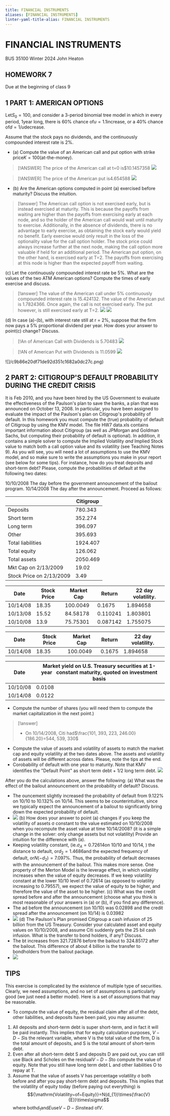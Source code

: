 ```yaml
---
title: FINANCIAL INSTRUMENTS
aliases: [FINANCIAL INSTRUMENTS]
linter-yaml-title-alias: FINANCIAL INSTRUMENTS
---
```


# FINANCIAL INSTRUMENTS

BUS 35100 Winter 2024 John Heaton

## HOMEWORK 7

Due at the beginning of class 9

## 1 PART 1: AMERICAN OPTIONS

Let$S_0 = 100$,  and consider a 3-period binomial tree model in which in every period,  1year long,  there is 60% chance of$u = 1.1$increase,  or a 40% chance of$d = 1/u$decrease.

Assume that the stock pays no dividends,  and the continuously compounded interest rate is 2%.

- (a) Compute the value of an American call and put option with strike price$K = 100$(at-the-money).

> [!ANSWER]
> The price of the American call at t=0 is$10.1457358
> ![](92cebeb95864bc4a296361c40c2c2e6f.png)

> [!ANSWER]
> The price of the American put is$4.654588$
> ![](ec83b9f05d0ec6266517f834840946f0.png)

>

- (b) Are the American options computed in point (a) exercised before maturity? Discuss the intuition.

> [!answer]
> The American call option is not exercised early,  but is instead exercised at maturity. This is because the payoffs from waiting are higher than the payoffs from exercising early at each node,  and so the holder of the American call would wait until maturity to exercise. Additionally,  in the absence of dividends,  there is no advantage to early exercise,  as obtaining the stock early would yield no benefit. Early exercise would only result in the loss of the optionality value for the call option holder. The stock price could always increase further at the next node,  making the call option more valuable if held for an additional period.
> The American put option,  on the other hand,  is exercised early at T=2. The payoffs from exercising at this node is higher than the expected payoff from waiting.

(c) Let the continuously compounded interest rate be 5%. What are the values of the two ATM American options? Compute the times of early exercise and discuss.

> [!answer] The value of the American call under 5% continuously compounded interest rate is 15.424132. The value of the American put is 1.7824366. Once again,  the call is not exercised early. The put however,  is still exercised early at T=2.
> ![](7fec7bdb24c17f02a6b7187d6968379c.png)
> ![](15e0c2b3aa6e65d382d5f7b039fd160f.png)

(d) In case (a)-(b),  with interest rate still at r = 2%,  suppose that the firm now pays a 5% proportional dividend per year. How does your answer to point(c) change? Discuss.

> [!An of American Call with Dividends is 5.70483
> ![](attachment/f9ef49fd213f16fa6496f725291e2007.png)

> [!AN of American Put with Dividends is 11.0599
> ![](attachment/0475e63afdbf889c5d28d2ef1607dd82.png)
>

![]/c9b86e20df71de92d351c1682a0dc27c.png)

## 2 PART 2: CITIGROUP'S DEFAULT PROBABILITY DURING THE CREDIT CRISIS

It is Feb 2010,  and you have been hired by the US Government to evaluate the effectiveness of the Paulson's plan to save the banks,  a plan that was announced on October 13,  2008. In particular,  you have been assigned to evaluate the impact of the Paulson's plan on Citigroup's probability of default. In this homework you must compute the (true) probability of default of Citigroup by using the KMV model. The file HW7 data.xls contains important information about Citigroup (as well as JPMorgan and Goldman Sachs,  but computing their probability of default is optional). In addition,  it contains a simple solver to compute the Implied Volatility *and* Implied Stock value to match both a call option value and its volatility (see Teaching Notes 9). As you will see,  you will need a lot of assumptions to use the KMV model,  and so make sure to write the assumptions you make in your report (see below for some tips). For instance,  how do you treat deposits and short-term debt? Please,  compute the probabilities of default at the following two dates:

10/10/2008 The day before the government announcement of the bailout program.
10/14/2008 The day after the announcement.
Proceed as follows:

|                          | Citigroup |
| ------------------------ | --------- |
| Deposits                 | 780.343   |
| Short term               | 352.274   |
| Long term                | 396.097   |
| Other                    | 395.693   |
| Total liabilities        | 1924.407  |
| Total equity             | 126.062   |
| Total assets             | 2050.469  |
| Mkt Cap on 2/13/2009     | 19.02     |
| Stock Price on 2/13/2009 | 3.49      |

| Date     | Stock Price | Market Cap | Return   | 22 day volatility. |
| -------- | ----------- | ---------- | -------- | ------------------ |
| 10/14/08 | 18.35       | 100.0049   | 0.1675   | 1.894658           |
| 10/13/08 | 15.52       | 84.58178   | 0.110241 | 1.803801           |
| 10/10/08 | 13.9        | 75.75301   | 0.087142 | 1.755075           |

| Date     | Stock Price | Market Cap | Return | 22 day volatility. |
| -------- | ----------- | ---------- | ------ | ------------------ |
| 10/14/08 | 18.35       | 100.0049   | 0.1675 | 1.894658           |

| Date     | Market yield on U.S. Treasury securities at 1-year   constant maturity,   quoted on investment basis |
| -------- | -------------------------------------------------------------------------------------------------- |
| 10/10/08 | 0.0108                                                                                             |
| 10/14/08 | 0.0122                                                                                             |

- Compute the number of shares (you will need them to compute the market capitalization in the next point.)

> [!answer]
> - On 10/14/2008,  Citi had$\frac{101,  393,  223,  246.00}{186.20}=544,  539,  330$

- Compute the value of assets and volatility of assets to match the market cap and equity volatility at the two dates above. The assets and volatility of assets will be different across dates. Please,  note the tips at the end.
- Corobability of default with one year to maturity. Note that KMV identifies the "Default Point" as short term debt + 1/2 long term debt.
![](attachment/f38b8d64617760fde019fdc8e395e583.jpeg)

After you do the calculations above,  answer the following:
(a) What was the effect of the bailout announcement on the probability of default? Discuss.

- The ouncement slightly increased the probability of default from 9.122% on 10/10 to 10.132% on 10/14. This seems to be counterintuitive,  since we typically expect the announcement of a bailout to significantly bring down the expected probability of default.
- ![](attachment/7fe8097bf9c95a2919f0af227b856007.png)
(b) How does your answer to point (a) changes if you keep the volatility of assets σ constant to the value estimated on 10/10/2008 when you recompute the asset value at time 10/14/2008? (it is a simple change in the solver: only change assets but not volatility) Provide an intuition for the difference with (a).
- Keeping volatility constant,  (ie.$\sigma_{A}=0.72614$on 10/10 and 10/14, ) the distance to default,  or$d_{2}=1.4686$and the expected frequency of default,  or$N(-d_{2})=7.097\%$. Thus,  the probability of default decreases with the announcement of the bailout. This makes more sense. One property of the Merton Model is the leverage effect,  in which volatility increases when the value of equity decreases. If we keep volatility constant at the lower 10/10 level of 0.72614 (as opposed to volatility increasing to 0.79557),  we expect the value of equity to be higher,  and therefore the value of the asset to be higher.
(c) What was the credit spread before and after the announcement (choose what you think is most reasonable of your answers in (a) or (b),  if you find any difference).
- The ad before the announcement (on 10/10) was 0.02898 and the credit spread after the announcement (on 10/14) is 0.03982
- ![](attachment/3fdac17bd64dfe392b2f8595a83ade7f.png)
(d) The Paulson's Plan promised Citigroup a cash infusion of 25 billion from the US Treasury. Consider your calculated asset and equity values on 10/10/2008,  and assume Citi suddenly gets the 25 bil cash infusion. What is the transfer to bond holders,  if any? Discuss.
- The bt increases from 321.72876 before the bailout to 324.85172 after the bailout. This difference of about 4 billion is the transfer to bondholders from the bailout package.
- ![](attachment/d68acb98496df7b7c8a89aac79b2d836.png)
## TIPS

This exercise is complicated by the existence of multiple type of securities. Clearly,  we need assumptions,  and no set of assumptions is particularly good (we just need a better model). Here is a set of assumptions that may be reasonable.

- To compute the value of equity,  the residual claim after all of the debt,  other liabilities,  and deposits have been paid,  you may assume:
1. All deposits and short-term debt is super short-term,  and in fact it will be paid instantly. This implies that for equity calculation purposes,  $V − D − S$is the relevant variable,  where V is the total value of the firm,  D is the total amount of deposits,  and S is the total amount of short-term debt.
1. Even after all short-term debt S and deposits D are paid out,  you can still use Black and Scholes on the residual$V − D − S$to compute the value of equity. Note that you still have long term debt L and other liabilities O to repay at T.
1. Assume that the value of assets V has percentage volatility σ both before and after you pay short-term debt and deposits. This implies that the volatility of equity today (before paying out everything) is
$${\mathrm{Volatility~of~Equity}}=N(d_{1})\times{\frac{V}{E}}\times\sigma$$
where both$d_1$and$E$use$V − D − S$instead of$V$.